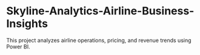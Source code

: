 # Skyline-Analytics-Airline-Business-Insights
This project analyzes airline operations, pricing, and revenue trends using Power BI.
